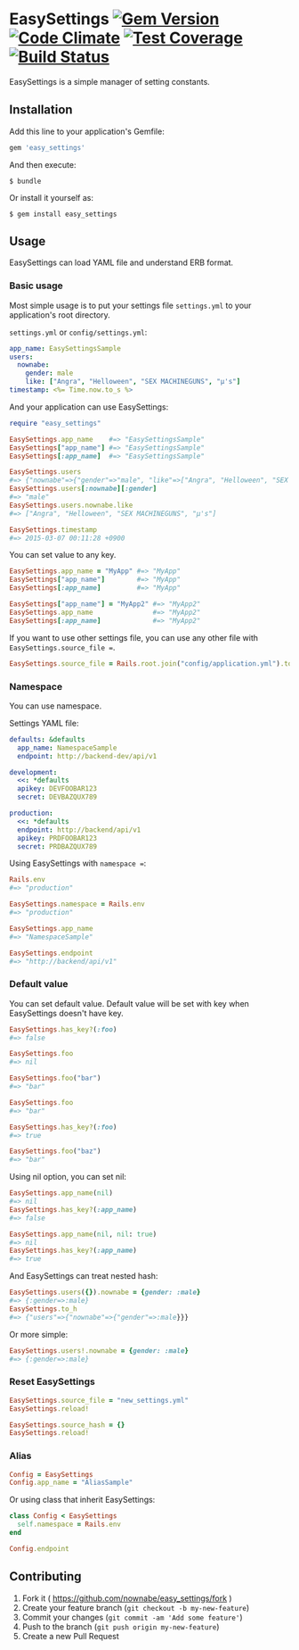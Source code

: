 # EasySettings [![Gem Version](https://badge.fury.io/rb/easy_settings.svg)](http://badge.fury.io/rb/easy_settings) [![Code Climate](https://codeclimate.com/github/nownabe/easy_settings/badges/gpa.svg)](https://codeclimate.com/github/nownabe/easy_settings) [![Test Coverage](https://codeclimate.com/github/nownabe/easy_settings/badges/coverage.svg)](https://codeclimate.com/github/nownabe/easy_settings) [![Build Status](https://travis-ci.org/nownabe/easy_settings.svg)](https://travis-ci.org/nownabe/easy_settings)
EasySettings is a simple manager of setting constants.

## Installation

Add this line to your application's Gemfile:

```ruby
gem 'easy_settings'
```

And then execute:

    $ bundle

Or install it yourself as:

    $ gem install easy_settings

## Usage
EasySettings can load YAML file and understand ERB format.

### Basic usage
Most simple usage is to put your settings file `settings.yml` to your application's root directory.

`settings.yml` or `config/settings.yml`:

```yaml
app_name: EasySettingsSample
users:
  nownabe:
    gender: male
    like: ["Angra", "Helloween", "SEX MACHINEGUNS", "μ's"]
timestamp: <%= Time.now.to_s %>
```

And your application can use EasySettings:

```ruby
require "easy_settings"

EasySettings.app_name    #=> "EasySettingsSample"
EasySettings["app_name"] #=> "EasySettingsSample"
EasySettings[:app_name]  #=> "EasySettingsSample"

EasySettings.users
#=> {"nownabe"=>{"gender"=>"male", "like"=>["Angra", "Helloween", "SEX MACHINEGUNS", "μ's"]}}
EasySettings.users[:nownabe][:gender]
#=> "male"
EasySettings.users.nownabe.like
#=> ["Angra", "Helloween", "SEX MACHINEGUNS", "μ's"]

EasySettings.timestamp
#=> 2015-03-07 00:11:28 +0900
```

You can set value to any key.

```ruby
EasySettings.app_name = "MyApp" #=> "MyApp"
EasySettings["app_name"]        #=> "MyApp"
EasySettings[:app_name]         #=> "MyApp"

EasySettings["app_name"] = "MyApp2" #=> "MyApp2"
EasySettings.app_name               #=> "MyApp2"
EasySettings[:app_name]             #=> "MyApp2"
```

If you want to use other settings file, you can use any other file with `EasySettings.source_file =`.

```ruby
EasySettings.source_file = Rails.root.join("config/application.yml").to_s
```

### Namespace
You can use namespace.

Settings YAML file:

```yaml
defaults: &defaults
  app_name: NamespaceSample
  endpoint: http://backend-dev/api/v1

development:
  <<: *defaults
  apikey: DEVFOOBAR123
  secret: DEVBAZQUX789

production:
  <<: *defaults
  endpoint: http://backend/api/v1
  apikey: PRDFOOBAR123
  secret: PRDBAZQUX789
```

Using EasySettings with `namespace =`:

```ruby
Rails.env
#=> "production"

EasySettings.namespace = Rails.env
#=> "production"

EasySettings.app_name
#=> "NamespaceSample"

EasySettings.endpoint
#=> "http://backend/api/v1"
```

### Default value
You can set default value.
Default value will be set with key when EasySettings doesn't have key.

```ruby
EasySettings.has_key?(:foo)
#=> false

EasySettings.foo
#=> nil

EasySettings.foo("bar")
#=> "bar"

EasySettings.foo
#=> "bar"

EasySettings.has_key?(:foo)
#=> true

EasySettings.foo("baz")
#=> "bar"
```

Using nil option, you can set nil:

```ruby
EasySettings.app_name(nil)
#=> nil
EasySettings.has_key?(:app_name)
#=> false

EasySettings.app_name(nil, nil: true)
#=> nil
EasySettings.has_key?(:app_name)
#=> true
```

And EasySettings can treat nested hash:

```ruby
EasySettings.users({}).nownabe = {gender: :male}
#=> {:gender=>:male}
EasySettings.to_h
#=> {"users"=>{"nownabe"=>{"gender"=>:male}}}
```

Or more simple:

```ruby
EasySettings.users!.nownabe = {gender: :male}
#=> {:gender=>:male}
```

### Reset EasySettings
```ruby
EasySettings.source_file = "new_settings.yml"
EasySettings.reload!

EasySettings.source_hash = {}
EasySettings.reload!
```

### Alias
```ruby
Config = EasySettings
Config.app_name = "AliasSample"
```

Or using class that inherit EasySettings:

```ruby
class Config < EasySettings
  self.namespace = Rails.env
end

Config.endpoint
```

## Contributing

1. Fork it ( https://github.com/nownabe/easy_settings/fork )
2. Create your feature branch (`git checkout -b my-new-feature`)
3. Commit your changes (`git commit -am 'Add some feature'`)
4. Push to the branch (`git push origin my-new-feature`)
5. Create a new Pull Request

